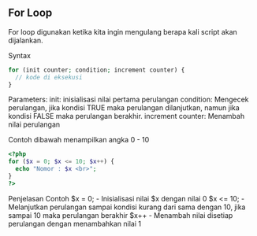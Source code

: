## For Loop
For loop digunakan ketika kita ingin mengulang berapa kali script akan dijalankan.

Syntax
```php
for (init counter; condition; increment counter) {
  // kode di eksekusi
}
```

Parameters:
init: inisialisasi nilai pertama perulangan
condition: Mengecek perulangan, jika kondisi TRUE maka perulangan dilanjutkan, namun jika kondisi FALSE maka perulangan berakhir.
increment counter: Menambah nilai perulangan

Contoh dibawah menampilkan angka 0 - 10
```php
<?php
for ($x = 0; $x <= 10; $x++) {
  echo "Nomor : $x <br>";
}
?>
```

Penjelasan Contoh
$x = 0; - Inisialisasi nilai $x dengan nilai 0
$x <= 10; - Melanjutkan perulangan sampai kondisi kurang dari sama dengan 10, jika sampai 10 maka perulangan berakhir
$x++ - Menambah nilai disetiap perulangan dengan menambahkan nilai 1
